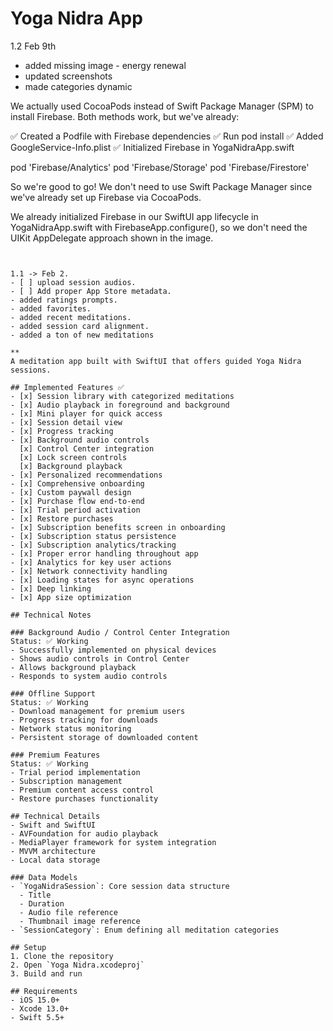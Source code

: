 # Yoga Nidra App
1.2 Feb 9th

- added missing image - energy renewal
- updated screenshots
- made categories dynamic


We actually used CocoaPods instead of Swift Package Manager (SPM) to install Firebase. Both methods work, but we've already:

✅ Created a Podfile with Firebase dependencies
✅ Run pod install
✅ Added GoogleService-Info.plist
✅ Initialized Firebase in YogaNidraApp.swift

pod 'Firebase/Analytics'
pod 'Firebase/Storage'
pod 'Firebase/Firestore'

So we're good to go! We don't need to use Swift Package Manager since we've already set up Firebase via CocoaPods.

We already initialized Firebase in our SwiftUI app lifecycle in YogaNidraApp.swift with FirebaseApp.configure(), so we don't need the UIKit AppDelegate approach shown in the image.
```


1.1 -> Feb 2. 
- [ ] upload session audios.
- [ ] Add proper App Store metadata.
- added ratings prompts.
- added favorites.
- added recent meditations.
- added session card alignment.
- added a ton of new meditations

**
A meditation app built with SwiftUI that offers guided Yoga Nidra sessions.

## Implemented Features ✅
- [x] Session library with categorized meditations
- [x] Audio playback in foreground and background
- [x] Mini player for quick access
- [x] Session detail view
- [x] Progress tracking
- [x] Background audio controls
  [x] Control Center integration
  [x] Lock screen controls
  [x] Background playback
- [x] Personalized recommendations
- [x] Comprehensive onboarding
- [x] Custom paywall design
- [x] Purchase flow end-to-end
- [x] Trial period activation
- [x] Restore purchases
- [x] Subscription benefits screen in onboarding
- [x] Subscription status persistence
- [x] Subscription analytics/tracking
- [x] Proper error handling throughout app
- [x] Analytics for key user actions
- [x] Network connectivity handling
- [x] Loading states for async operations
- [x] Deep linking
- [x] App size optimization

## Technical Notes

### Background Audio / Control Center Integration
Status: ✅ Working
- Successfully implemented on physical devices
- Shows audio controls in Control Center
- Allows background playback
- Responds to system audio controls

### Offline Support
Status: ✅ Working
- Download management for premium users
- Progress tracking for downloads
- Network status monitoring
- Persistent storage of downloaded content

### Premium Features
Status: ✅ Working
- Trial period implementation
- Subscription management
- Premium content access control
- Restore purchases functionality

## Technical Details
- Swift and SwiftUI
- AVFoundation for audio playback
- MediaPlayer framework for system integration
- MVVM architecture
- Local data storage

### Data Models
- `YogaNidraSession`: Core session data structure
  - Title
  - Duration
  - Audio file reference
  - Thumbnail image reference
- `SessionCategory`: Enum defining all meditation categories

## Setup
1. Clone the repository
2. Open `Yoga Nidra.xcodeproj`
3. Build and run

## Requirements
- iOS 15.0+
- Xcode 13.0+
- Swift 5.5+

